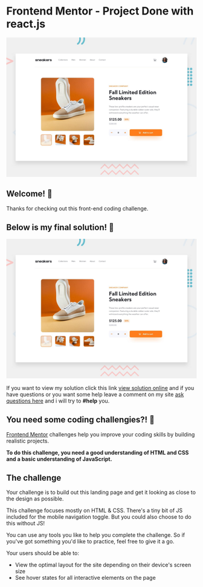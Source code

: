 # Frontend Mentor - Project Done with react.js 

![Design preview for the ecommerce product  page coding challenge](src/assets/desktop-preview.jpg)

## Welcome! 👋

Thanks for checking out this front-end coding challenge.
## Below is my final solution! 👋
![My solution in mockup view](src/assets/desktop-preview.jpg)

If you want to view my solution click this link [view solution online](https://loopstudiosweb-m.pages.dev) and if you have questions or you want some help leave a comment on my site [ask questions here](https://masiko-d.pages.pages.dev)  and i will try to **#help** you.


## You need some coding challengies?! 👋
[Frontend Mentor](https://www.frontendmentor.io) challenges help you improve your coding skills by building realistic projects.
  



  
**To do this challenge, you need a good understanding of HTML and CSS and a basic understanding of JavaScript.**

## The challenge

Your challenge is to build out this landing page and get it looking as close to the design as possible.

This challenge focuses mostly on HTML & CSS. There's a tiny bit of JS included for the mobile navigation toggle. But you could also choose to do this without JS!

You can use any tools you like to help you complete the challenge. So if you've got something you'd like to practice, feel free to give it a go.

Your users should be able to:

- View the optimal layout for the site depending on their device's screen size
- See hover states for all interactive elements on the page
